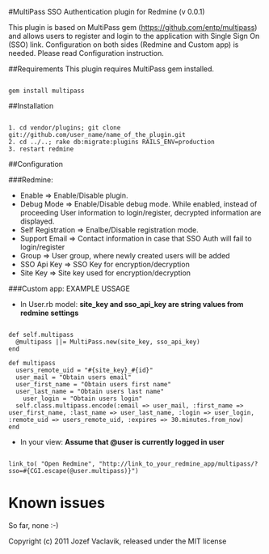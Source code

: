 #MultiPass SSO Authentication plugin for Redmine (v 0.0.1)

This plugin is based on MultiPass gem (https://github.com/entp/multipass) and allows
users to register and login to the application with Single Sign On (SSO) link.
Configuration on both sides (Redmine and Custom app) is needed. Please read Configuration
instruction.

##Requirements
This plugin requires MultiPass gem installed.
<pre><code>
gem install multipass
</code></pre>


##Installation

<pre><code>
1. cd vendor/plugins; git clone git://github.com/user_name/name_of_the_plugin.git
2. cd ../..; rake db:migrate:plugins RAILS_ENV=production
3. restart redmine
</code></pre>

##Configuration

###Redmine:

* Enable => Enable/Disable plugin.
* Debug Mode => Enable/Disable debug mode. While enabled, instead of proceeding
  User information to login/register, decrypted information are displayed.
* Self Registration => Enalbe/Disable registration mode.
* Support Email => Contact information in case that SSO Auth will fail to login/register
* Group => User group, where newly created users will be added
* SSO Api Key => SSO Key for encryption/decryption
* Site Key => Site key used for encryption/decryption


###Custom app: EXAMPLE USSAGE
- In User.rb model:
**site_key and sso_api_key are string values from redmine settings**

<pre><code>
def self.multipass
  @multipass ||= MultiPass.new(site_key, sso_api_key)
end

def multipass
  users_remote_uid = "#{site_key}_#{id}"
  user_mail = "Obtain users email"
  user_first_name = "Obtain users first name"
  user_last_name = "Obtain users last name"
	user_login = "Obtain users login"
  self.class.multipass.encode(:email => user_mail, :first_name => user_first_name, :last_name => user_last_name, :login => user_login, :remote_uid => users_remote_uid, :expires => 30.minutes.from_now)
end
</code></pre>

- In your view:
**Assume that @user is currently logged in user**

<pre><code>
link_to( "Open Redmine", "http://link_to_your_redmine_app/multipass/?sso=#{CGI.escape(@user.multipass)}")
</code></pre>

Known issues
=======

So far, none :-)

Copyright (c) 2011 Jozef Vaclavik, released under the MIT license
